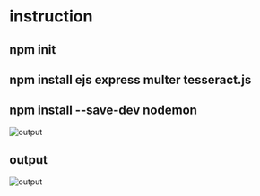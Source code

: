
# instruction

## npm init

## npm install ejs express multer tesseract.js

## npm install --save-dev nodemon

![output](https://github.com/vipashaaV321/OCR-text-extractor/blob/main/Screenshot%20(1448).png)

## output 

![output](https://github.com/vipashaaV321/OCR-text-extractor/blob/main/Screenshot%20(1446).png)
